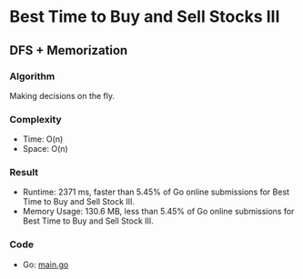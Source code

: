 # Best Time to Buy and Sell Stocks III



## DFS + Memorization



### Algorithm

Making decisions on the fly.


### Complexity

- Time: O(n)
- Space: O(n)


### Result

- Runtime: 2371 ms, faster than 5.45% of Go online submissions for Best Time to Buy and Sell Stock III.
- Memory Usage: 130.6 MB, less than 5.45% of Go online submissions for Best Time to Buy and Sell Stock III.


### Code

- Go: [main.go](#maingo)